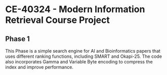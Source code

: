 # CE-40324 - Modern Information Retrieval Course Project

## Phase 1
This Phase is a simple search engine for AI and Bioinformatics papers that uses different ranking functions, including SMART and Okapi-25. The code also incorporates Gamma and Variable Byte encoding to compress the index and improve performance.

